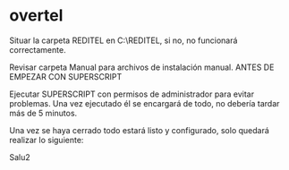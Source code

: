 # overtel


Situar la carpeta REDITEL en C:\REDITEL, si no, no funcionará correctamente.

Revisar carpeta Manual para archivos de instalación manual. ANTES DE EMPEZAR CON SUPERSCRIPT



Ejecutar SUPERSCRIPT con permisos de administrador para evitar problemas.
Una vez ejecutado él se encargará de todo, no debería tardar más de 5 minutos.

Una vez se haya cerrado todo estará listo y configurado, solo quedará realizar lo siguiente:

Salu2
